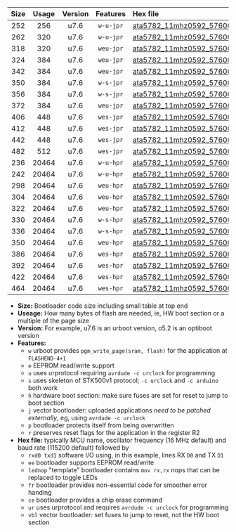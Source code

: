 |Size|Usage|Version|Features|Hex file|
|:-:|:-:|:-:|:-:|:--|
|252|256|u7.6|`w-u-jpr`|[ata5782_11mhz0592_57600bps_rxb0_txb1_ur_vbl.hex](https://raw.githubusercontent.com/stefanrueger/urboot/main//ata5782_11mhz0592_57600bps_rxb0_txb1_ur_vbl.hex)|
|262|320|u7.6|`w-u-jpr`|[ata5782_11mhz0592_57600bps_rxb0_txb1_lednop_ur_vbl.hex](https://raw.githubusercontent.com/stefanrueger/urboot/main//ata5782_11mhz0592_57600bps_rxb0_txb1_lednop_ur_vbl.hex)|
|318|320|u7.6|`weu-jpr`|[ata5782_11mhz0592_57600bps_rxb0_txb1_ee_ur_vbl.hex](https://raw.githubusercontent.com/stefanrueger/urboot/main//ata5782_11mhz0592_57600bps_rxb0_txb1_ee_ur_vbl.hex)|
|324|384|u7.6|`weu-jpr`|[ata5782_11mhz0592_57600bps_rxb0_txb1_ee_lednop_ur_vbl.hex](https://raw.githubusercontent.com/stefanrueger/urboot/main//ata5782_11mhz0592_57600bps_rxb0_txb1_ee_lednop_ur_vbl.hex)|
|342|384|u7.6|`weu-jpr`|[ata5782_11mhz0592_57600bps_rxb0_txb1_ee_lednop_fr_ur_vbl.hex](https://raw.githubusercontent.com/stefanrueger/urboot/main//ata5782_11mhz0592_57600bps_rxb0_txb1_ee_lednop_fr_ur_vbl.hex)|
|350|384|u7.6|`w-s-jpr`|[ata5782_11mhz0592_57600bps_rxb0_txb1_vbl.hex](https://raw.githubusercontent.com/stefanrueger/urboot/main//ata5782_11mhz0592_57600bps_rxb0_txb1_vbl.hex)|
|356|384|u7.6|`w-s-jpr`|[ata5782_11mhz0592_57600bps_rxb0_txb1_lednop_vbl.hex](https://raw.githubusercontent.com/stefanrueger/urboot/main//ata5782_11mhz0592_57600bps_rxb0_txb1_lednop_vbl.hex)|
|372|384|u7.6|`weu-jpr`|[ata5782_11mhz0592_57600bps_rxb0_txb1_ee_lednop_fr_ce_ur_vbl.hex](https://raw.githubusercontent.com/stefanrueger/urboot/main//ata5782_11mhz0592_57600bps_rxb0_txb1_ee_lednop_fr_ce_ur_vbl.hex)|
|406|448|u7.6|`wes-jpr`|[ata5782_11mhz0592_57600bps_rxb0_txb1_ee_vbl.hex](https://raw.githubusercontent.com/stefanrueger/urboot/main//ata5782_11mhz0592_57600bps_rxb0_txb1_ee_vbl.hex)|
|412|448|u7.6|`wes-jpr`|[ata5782_11mhz0592_57600bps_rxb0_txb1_ee_lednop_vbl.hex](https://raw.githubusercontent.com/stefanrueger/urboot/main//ata5782_11mhz0592_57600bps_rxb0_txb1_ee_lednop_vbl.hex)|
|442|448|u7.6|`wes-jpr`|[ata5782_11mhz0592_57600bps_rxb0_txb1_ee_lednop_fr_vbl.hex](https://raw.githubusercontent.com/stefanrueger/urboot/main//ata5782_11mhz0592_57600bps_rxb0_txb1_ee_lednop_fr_vbl.hex)|
|482|512|u7.6|`wes-jpr`|[ata5782_11mhz0592_57600bps_rxb0_txb1_ee_lednop_fr_ce_vbl.hex](https://raw.githubusercontent.com/stefanrueger/urboot/main//ata5782_11mhz0592_57600bps_rxb0_txb1_ee_lednop_fr_ce_vbl.hex)|
|236|20464|u7.6|`w-u-hpr`|[ata5782_11mhz0592_57600bps_rxb0_txb1_ur.hex](https://raw.githubusercontent.com/stefanrueger/urboot/main//ata5782_11mhz0592_57600bps_rxb0_txb1_ur.hex)|
|242|20464|u7.6|`w-u-hpr`|[ata5782_11mhz0592_57600bps_rxb0_txb1_lednop_ur.hex](https://raw.githubusercontent.com/stefanrueger/urboot/main//ata5782_11mhz0592_57600bps_rxb0_txb1_lednop_ur.hex)|
|298|20464|u7.6|`weu-hpr`|[ata5782_11mhz0592_57600bps_rxb0_txb1_ee_ur.hex](https://raw.githubusercontent.com/stefanrueger/urboot/main//ata5782_11mhz0592_57600bps_rxb0_txb1_ee_ur.hex)|
|304|20464|u7.6|`weu-hpr`|[ata5782_11mhz0592_57600bps_rxb0_txb1_ee_lednop_ur.hex](https://raw.githubusercontent.com/stefanrueger/urboot/main//ata5782_11mhz0592_57600bps_rxb0_txb1_ee_lednop_ur.hex)|
|322|20464|u7.6|`weu-hpr`|[ata5782_11mhz0592_57600bps_rxb0_txb1_ee_lednop_fr_ur.hex](https://raw.githubusercontent.com/stefanrueger/urboot/main//ata5782_11mhz0592_57600bps_rxb0_txb1_ee_lednop_fr_ur.hex)|
|330|20464|u7.6|`w-s-hpr`|[ata5782_11mhz0592_57600bps_rxb0_txb1.hex](https://raw.githubusercontent.com/stefanrueger/urboot/main//ata5782_11mhz0592_57600bps_rxb0_txb1.hex)|
|336|20464|u7.6|`w-s-hpr`|[ata5782_11mhz0592_57600bps_rxb0_txb1_lednop.hex](https://raw.githubusercontent.com/stefanrueger/urboot/main//ata5782_11mhz0592_57600bps_rxb0_txb1_lednop.hex)|
|350|20464|u7.6|`weu-hpr`|[ata5782_11mhz0592_57600bps_rxb0_txb1_ee_lednop_fr_ce_ur.hex](https://raw.githubusercontent.com/stefanrueger/urboot/main//ata5782_11mhz0592_57600bps_rxb0_txb1_ee_lednop_fr_ce_ur.hex)|
|386|20464|u7.6|`wes-hpr`|[ata5782_11mhz0592_57600bps_rxb0_txb1_ee.hex](https://raw.githubusercontent.com/stefanrueger/urboot/main//ata5782_11mhz0592_57600bps_rxb0_txb1_ee.hex)|
|392|20464|u7.6|`wes-hpr`|[ata5782_11mhz0592_57600bps_rxb0_txb1_ee_lednop.hex](https://raw.githubusercontent.com/stefanrueger/urboot/main//ata5782_11mhz0592_57600bps_rxb0_txb1_ee_lednop.hex)|
|422|20464|u7.6|`wes-hpr`|[ata5782_11mhz0592_57600bps_rxb0_txb1_ee_lednop_fr.hex](https://raw.githubusercontent.com/stefanrueger/urboot/main//ata5782_11mhz0592_57600bps_rxb0_txb1_ee_lednop_fr.hex)|
|464|20464|u7.6|`wes-hpr`|[ata5782_11mhz0592_57600bps_rxb0_txb1_ee_lednop_fr_ce.hex](https://raw.githubusercontent.com/stefanrueger/urboot/main//ata5782_11mhz0592_57600bps_rxb0_txb1_ee_lednop_fr_ce.hex)|

- **Size:** Bootloader code size including small table at top end
- **Useage:** How many bytes of flash are needed, ie, HW boot section or a multiple of the page size
- **Version:** For example, u7.6 is an urboot version, o5.2 is an optiboot version
- **Features:**
  + `w` urboot provides `pgm_write_page(sram, flash)` for the application at `FLASHEND-4+1`
  + `e` EEPROM read/write support
  + `u` uses urprotocol requiring `avrdude -c urclock` for programming
  + `s` uses skeleton of STK500v1 protocol; `-c urclock` and `-c arduino` both work
  + `h` hardware boot section: make sure fuses are set for reset to jump to boot section
  + `j` vector bootloader: uploaded applications *need to be patched externally*, eg, using `avrdude -c urclock`
  + `p` bootloader protects itself from being overwritten
  + `r` preserves reset flags for the application in the register R2
- **Hex file:** typically MCU name, oscillator frequency (16 MHz default) and baud rate (115200 default) followed by
  + `rxd0 txd1` software I/O using, in this example, lines RX `D0` and TX `D1`
  + `ee` bootloader supports EEPROM read/write
  + `lednop` "template" bootloader contains `mov rx,rx` nops that can be replaced to toggle LEDs
  + `fr` bootloader provides non-essential code for smoother error handing
  + `ce` bootloader provides a chip erase command
  + `ur` uses urprotocol and requires `avrdude -c urclock` for programming
  + `vbl` vector bootloader: set fuses to jump to reset, not the HW boot section
